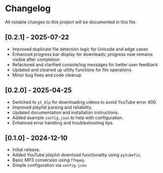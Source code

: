 # Changelog

All notable changes to this project will be documented in this file.

## [0.2.1] - 2025-07-22
- Improved duplicate file detection logic for Unicode and edge cases
- Enhanced progress bar display for downloads; progress now remains visible after completion
- Refactored and clarified console/log messages for better user feedback
- Updated and cleaned up utility functions for file operations
- Minor bug fixes and code cleanup

## [0.2.0] - 2025-04-25
- Switched to `yt_dlp` for downloading videos to avoid YouTube error 400.
- Improved playlist parsing and reliability.
- Updated documentation and installation instructions.
- Added example `config.json` to help with configuration.
- Enhanced error handling and troubleshooting tips.

## [0.1.0] - 2024-12-10
- Initial release.
- Added YouTube playlist download functionality using `pytubefix`.
- Basic MP3 conversion using `ffmpeg`.
- Simple configuration via `config.json`